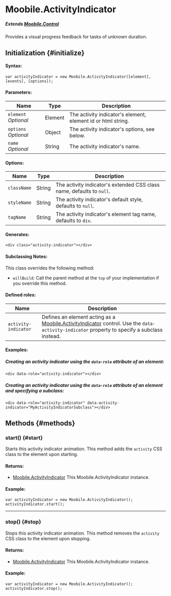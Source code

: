 Moobile.ActivityIndicator
================================================================================

##### Extends [Moobile.Control](../Control/Control.md)

Provides a visual progress feedback for tasks of unknown duration.

Initialization {#initialize}
--------------------------------------------------------------------------------

#### Syntax:

	var activityIndicator = new Moobile.ActivityIndicator([element], [events], [options]);

#### Parameters:

Name                 | Type    | Description
-------------------- | ------- | -----------
`element` *Optional* | Element | The activity indicator's element, element id or html string.
`options` *Optional* | Object  | The activity indicator's options, see below.
`name`    *Optional* | String  | The activity indicator's name.

#### Options:

Name        | Type   | Description
----------- | ------ | -----------
`className` | String | The activity indicator's extended CSS class name, defaults to `null`.
`styleName` | String | The activity indicator's default style, defaults to `null`.
`tagName`   | String | The activity indicator's element tag name, defaults to `div`.

#### Generates:

	<div class="activity-indicator"></div>

#### Subclassing Notes:

This class overrides the following method:

- `willBuild`: Call the parent method at the `top` of your implementation if you override this method.

#### Defined roles:

Name                 | Description
-------------------- | -----------
`activity-indicator` | Defines an element acting as a [Moobile.ActivityIndicator](../Control/ActivityIndicator.md) control. Use the `data-activity-indicator` property to specify a subclass instead.

#### Examples:

##### Creating an activity indicator using the `data-role` attribute of an element:

	<div data-role="activity-indicator"></div>

##### Creating an activity indicator using the `data-role` attribute of an element and specifying a subclass:

	<div data-role="activity-indicator" data-activity-indicator="MyActivityIndicatorSubclass"></div>

Methods {#methods}
--------------------------------------------------------------------------------

### start() {#start}

Starts this activity indicator animation. This method adds the `activity` CSS class to the element upon starting.

#### Returns:

- [Moobile.ActivityIndicator](../Control/ActivityIndicator.md) This Moobile.ActivityIndicator instance.

#### Example:

	var activityIndicator = new Moobile.ActivityIndicator();
	activityIndicator.start();

-----

### stop() {#stop}

Stops this activity indicator animation. This method removes the `activity` CSS class to the element upon stopping.

#### Returns:

- [Moobile.ActivityIndicator](../Control/ActivityIndicator.md) This Moobile.ActivityIndicator instance.

#### Example:

	var activityIndicator = new Moobile.ActivityIndicator();
	activityIndicator.stop();
